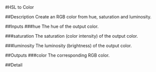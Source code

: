 #HSL to Color

##Description
Create an RGB color from hue, saturation and luminosity.

##Inputs
###hue
The hue of the output color.

###saturation
The saturation (color intensity) of the output color.

###luminosity
The luminosity (brightness) of the output color.

##Outputs
###color
The corresponding RGB color.

##Detail

